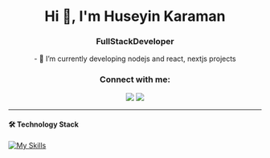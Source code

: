 <h1 align="center">Hi 👋, I'm Huseyin Karaman</h1>
<h3 align="center">FullStackDeveloper
<br>
</h3>
<p align="center">
 - 🌱 I’m currently developing nodejs and react, nextjs projects <br>
</p>
<h3 align="center">Connect with me:</h3>
<p align="center">
<a href="https://www.linkedin.com/in/huseyinkaraman"><img src="https://img.shields.io/badge/LinkedIn-Huseyin%20Karaman-006192?style=for-the-badge&logo=linkedin"></a>
<a href=mailto:hsy.krmn@gmail.com><img src="https://img.shields.io/badge/Gmail-Huseyin%20Karaman-D44638?style=for-the-badge&logo=gmail"></a> 
</p>

 ---
#### 🛠 Technology Stack
[![My Skills](https://skillicons.dev/icons?i=react,nextjs,nodejs,express,prisma,spring,tailwind,bootstrap,mysql,postgresql,mongodb)](https://skillicons.dev)
